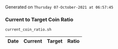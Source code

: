Generated on `Thursday 07-October-2021 at 06:57:45`

### Current to Target Coin Ratio
`current_coin_ratio.sh`

Date|Current|Target|Ratio
---|---|---|---
